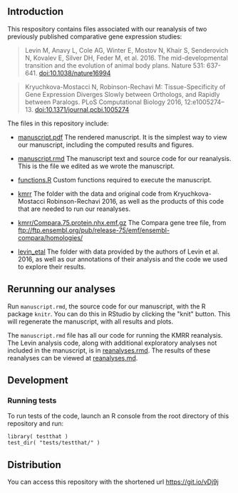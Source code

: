 ## Introduction

This respository contains files associated with our reanalysis of two
previously published comparative gene expression studies:

> Levin M, Anavy L, Cole AG, Winter E, Mostov N, Khair S, Senderovich N, Kovalev E, Silver DH, Feder M, et al. 2016. The mid-developmental transition and the evolution of animal body plans. Nature 531: 637-641. [doi:10.1038/nature16994](http://dx.doi.org/10.1038/nature16994)

> Kryuchkova-Mostacci N, Robinson-Rechavi M: Tissue-Specificity of Gene Expression Diverges Slowly between Orthologs, and Rapidly between Paralogs. PLoS Computational Biology 2016, 12:e1005274–13. [doi:10.1371/journal.pcbi.1005274](http://dx.doi.org/10.1371/journal.pcbi.1005274)

The files in this repository include:

- [manuscript.pdf](./manuscript.pdf?raw=true) The rendered manuscript. It is the simplest way to view our manuscript, including the computed results and figures.

- [manuscript.rmd](./manuscript.rmd) The manuscript text and source code for our reanalysis. This is the file we edited as we wrote the manuscript.

- [functions.R](./functions.R) Custom functions required to execute the manuscript.

- [kmrr](./kmrr) The folder with the data and original code from Kryuchkova-Mostacci Robinson-Rechavi 2016, as well as the products of this code that are needed to run our reanalyses.

- [kmrr/Compara.75.protein.nhx.emf.gz](./kmrr/Compara.75.protein.nhx.emf.gz) The Compara gene tree file, from ftp://ftp.ensembl.org/pub/release-75/emf/ensembl-compara/homologies/

- [levin_etal](./levin_etal) The folder with data provided by the authors of Levin et al. 2016, as well as our annotations of their analysis and the code we used to explore their results.

## Rerunning our analyses

Run `manuscript.rmd`, the source code for our manuscript, with the R package `knitr`. You can do this in RStudio by clicking the "knit" button. This will regenerate the manuscript, with all results and plots.

The `manuscript.rmd` file has all our code for running the KMRR reanalysis. The Levin analysis code, along with additional exploratory analyses not included in the manuscript, is in [reanalyses.rmd](./levin_etal/reanalyses.rmd). The results of these reanalyses can be viewed at [reanalyses.md](./levin_etal/reanalyses.md).

## Development

### Running tests

To run tests of the code, launch an R console from the root directory of this
repository and run:

    library( testthat )
    test_dir( "tests/testthat/" )

## Distribution

You can access this repository with the shortened url https://git.io/vDj9j
